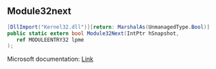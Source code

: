 ## Module32next

```csharp
[DllImport("Kernel32.dll")][return: MarshalAs(UnmanagedType.Bool)]
public static extern bool Module32Next(IntPtr hSnapshot,
   ref MODULEENTRY32 lpme
);
```

Microsoft documentation: [Link](https://docs.microsoft.com/en-us/windows/win32/api/tlhelp32/nf-tlhelp32-module32next)
